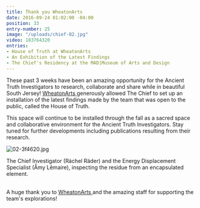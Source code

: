 ```yaml
---
title: Thank you WheatonArts
date: 2016-09-24 01:02:00 -04:00
position: 33
entry-number: 25
image: "/uploads/chief-02.jpg"
video: 183764320
entries:
- House of Truth at WheatonArts
- An Exhibition of the Latest Findings
- The Chief's Residency at the MAD|Museum of Arts and Design
---
```


These past 3 weeks have been an amazing opportunity for the Ancient Truth Investigators to research, collaborate and share while in beautiful South Jersey! [WheatonArts   ](http://www.wheatonarts.org/)generously allowed The Chief to set up an installation of the latest findings made by the team that was open to the public, called the House of Truth.

This space will continue to be installed through the fall as a sacred space and collaborative environment for the Ancient Truth Investigators. Stay tuned for further developments including publications resulting from their research.

![02-3f4620.jpg](/uploads/02-3f4620.jpg)

The Chief Investigator (Ráchel Räder) and the Energy Displacement Specialist (Åmy Lêmaire), inspecting the residue from an encapsulated element.

\
A huge thank you to [WheatonArts ](http://www.wheatonarts.org/)and the amazing staff for supporting the team's explorations!
